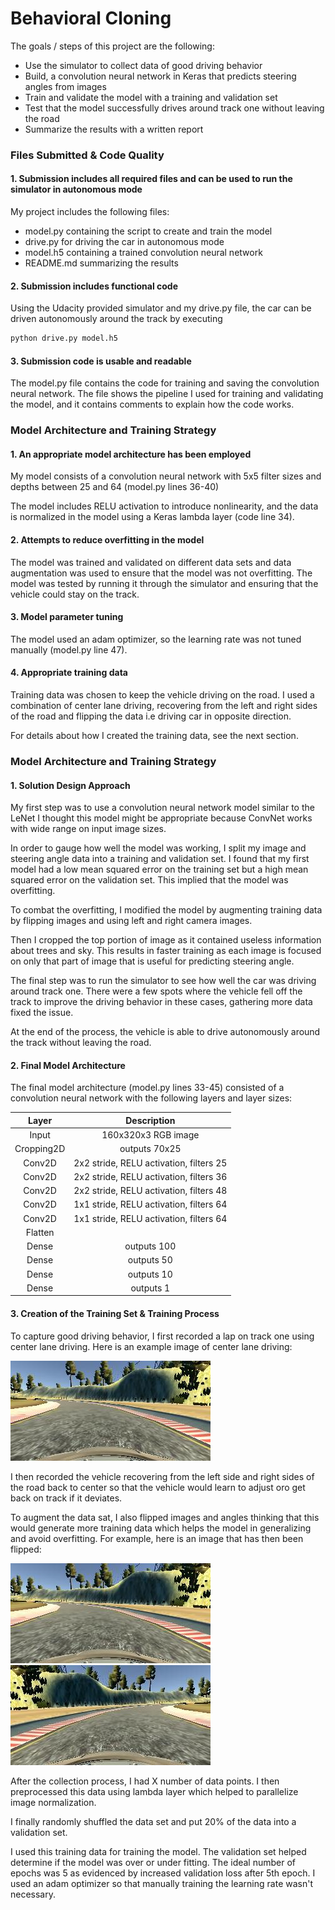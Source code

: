 # **Behavioral Cloning** 

The goals / steps of this project are the following:
* Use the simulator to collect data of good driving behavior
* Build, a convolution neural network in Keras that predicts steering angles from images
* Train and validate the model with a training and validation set
* Test that the model successfully drives around track one without leaving the road
* Summarize the results with a written report


[//]: # (Image References)

[image1]: ./train_data_map1/IMG/center_2020_12_21_15_58_05_390.jpg "Normal Image"
[image2]: ./examples/flipped_center_2020_12_21_15_58_05_390.jpg "Flipped Image"

### Files Submitted & Code Quality

#### 1. Submission includes all required files and can be used to run the simulator in autonomous mode

My project includes the following files:
* model.py containing the script to create and train the model
* drive.py for driving the car in autonomous mode
* model.h5 containing a trained convolution neural network
* README.md summarizing the results

#### 2. Submission includes functional code
Using the Udacity provided simulator and my drive.py file, the car can be driven autonomously around the track by executing
```sh
python drive.py model.h5
```

#### 3. Submission code is usable and readable

The model.py file contains the code for training and saving the convolution neural network. The file shows the pipeline I used for training and validating the model, and it contains comments to explain how the code works.

### Model Architecture and Training Strategy

#### 1. An appropriate model architecture has been employed

My model consists of a convolution neural network with 5x5 filter sizes and depths between 25 and 64 (model.py lines 36-40)

The model includes RELU activation to introduce nonlinearity, and the data is normalized in the model using a Keras lambda layer (code line 34).

#### 2. Attempts to reduce overfitting in the model

The model was trained and validated on different data sets and data augmentation was used to ensure that the model was not overfitting. The model was tested by running it through the simulator and ensuring that the vehicle could stay on the track.

#### 3. Model parameter tuning

The model used an adam optimizer, so the learning rate was not tuned manually (model.py line 47).

#### 4. Appropriate training data

Training data was chosen to keep the vehicle driving on the road. I used a combination of center lane driving, recovering from the left and right sides of the road and flipping the data i.e driving car in opposite direction.

For details about how I created the training data, see the next section.

### Model Architecture and Training Strategy

#### 1. Solution Design Approach

My first step was to use a convolution neural network model similar to the LeNet I thought this model might be appropriate because ConvNet works with wide range on input image sizes.

In order to gauge how well the model was working, I split my image and steering angle data into a training and validation set. I found that my first model had a low mean squared error on the training set but a high mean squared error on the validation set. This implied that the model was overfitting.

To combat the overfitting, I modified the model by augmenting training data by flipping images and using left and right camera images.

Then I cropped the top portion of image as it contained useless information about trees and sky. This results in faster training as each image is focused on only that part of image that is useful for predicting steering angle.

The final step was to run the simulator to see how well the car was driving around track one. There were a few spots where the vehicle fell off the track to improve the driving behavior in these cases, gathering more data fixed the issue.

At the end of the process, the vehicle is able to drive autonomously around the track without leaving the road.

#### 2. Final Model Architecture

The final model architecture (model.py lines 33-45) consisted of a convolution neural network with the following layers and layer sizes:

| Layer         		|     Description	        					| 
|:---------------------:|:---------------------------------------------:| 
| Input         		| 160x320x3 RGB image  							| 
| Cropping2D         	| outputs 70x25                                	|
| Conv2D				| 2x2 stride, RELU activation, filters 25   	|
| Conv2D				| 2x2 stride, RELU activation, filters 36   	|
| Conv2D				| 2x2 stride, RELU activation, filters 48   	|
| Conv2D				| 1x1 stride, RELU activation, filters 64   	|
| Conv2D				| 1x1 stride, RELU activation, filters 64   	|
| Flatten				|                       						|
| Dense         		| outputs 100            						|
| Dense         		| outputs 50            						|
| Dense         		| outputs 10            						|
| Dense         		| outputs 1              						|


#### 3. Creation of the Training Set & Training Process

To capture good driving behavior, I first recorded a lap on track one using center lane driving. Here is an example image of center lane driving:

![alt text][image1]

I then recorded the vehicle recovering from the left side and right sides of the road back to center so that the vehicle would learn to adjust oro get back on track if it deviates.

To augment the data sat, I also flipped images and angles thinking that this would generate more training data which helps the model in generalizing and avoid overfitting. For example, here is an image that has then been flipped:

![alt text][image1]
![alt text][image2]

After the collection process, I had X number of data points. I then preprocessed this data using lambda layer which helped to parallelize image normalization.


I finally randomly shuffled the data set and put 20% of the data into a validation set.

I used this training data for training the model. The validation set helped determine if the model was over or under fitting. The ideal number of epochs was 5 as evidenced by increased validation loss after 5th epoch. I used an adam optimizer so that manually training the learning rate wasn't necessary.
